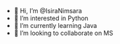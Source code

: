 - 👋 Hi, I’m @IsiraNimsara
- 👀 I’m interested in Python
- 🌱 I’m currently learning Java
- 💞️ I’m looking to collaborate on MS

<!---
IsiraNimsara/IsiraNimsara is a ✨ special ✨ repository because its `README.md` (this file) appears on your GitHub profile.
You can click the Preview link to take a look at your changes.
--->
